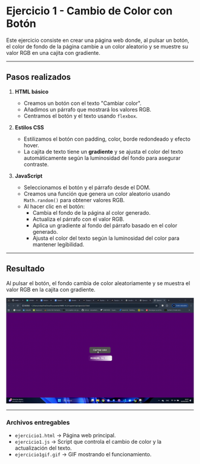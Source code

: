 # Ejercicio 1 - Cambio de Color con Botón

Este ejercicio consiste en crear una página web donde, al pulsar un botón, el color de fondo de la página cambie a un color aleatorio y se muestre su valor RGB en una cajita con gradiente.

---

## Pasos realizados

1. **HTML básico**
   - Creamos un botón con el texto "Cambiar color".
   - Añadimos un párrafo que mostrará los valores RGB.
   - Centramos el botón y el texto usando `flexbox`.

2. **Estilos CSS**
   - Estilizamos el botón con padding, color, borde redondeado y efecto hover.
   - La cajita de texto tiene un **gradiente** y se ajusta el color del texto automáticamente según la luminosidad del fondo para asegurar contraste.

3. **JavaScript**
   - Seleccionamos el botón y el párrafo desde el DOM.
   - Creamos una función que genera un color aleatorio usando `Math.random()` para obtener valores RGB.
   - Al hacer clic en el botón:
     - Cambia el fondo de la página al color generado.
     - Actualiza el párrafo con el valor RGB.
     - Aplica un gradiente al fondo del párrafo basado en el color generado.
     - Ajusta el color del texto según la luminosidad del color para mantener legibilidad.

---

## Resultado

Al pulsar el botón, el fondo cambia de color aleatoriamente y se muestra el valor RGB en la cajita con gradiente.

![Demostración del Ejercicio 1](ej1/ejercicio1gif.gif)


---

### Archivos entregables
- `ejercicio1.html` → Página web principal.
- `ejercicio1.js` → Script que controla el cambio de color y la actualización del texto.
- `ejercicio1gif.gif` → GIF mostrando el funcionamiento.


